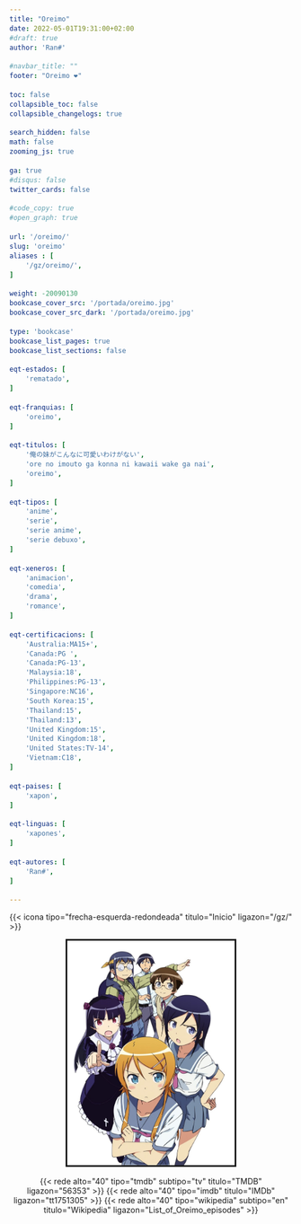 ```yaml
---
title: "Oreimo"
date: 2022-05-01T19:31:00+02:00
#draft: true
author: 'Ran#'

#navbar_title: ""
footer: "Oreimo ❤️"

toc: false
collapsible_toc: false
collapsible_changelogs: true

search_hidden: false
math: false
zooming_js: true

ga: true
#disqus: false
twitter_cards: false

#code_copy: true
#open_graph: true

url: '/oreimo/'
slug: 'oreimo'
aliases : [
    '/gz/oreimo/',
]

weight: -20090130
bookcase_cover_src: '/portada/oreimo.jpg'
bookcase_cover_src_dark: '/portada/oreimo.jpg'

type: 'bookcase'
bookcase_list_pages: true
bookcase_list_sections: false

eqt-estados: [
    'rematado',
]

eqt-franquias: [
    'oreimo',
]

eqt-titulos: [
    '俺の妹がこんなに可愛いわけがない',
    'ore no imouto ga konna ni kawaii wake ga nai',
    'oreimo',
]

eqt-tipos: [
    'anime',
    'serie',
    'serie anime',
    'serie debuxo',
]

eqt-xeneros: [
    'animacion',
    'comedia',
    'drama',
    'romance',
]

eqt-certificacions: [
    'Australia:MA15+',
    'Canada:PG ',
    'Canada:PG-13',
    'Malaysia:18',
    'Philippines:PG-13',
    'Singapore:NC16',
    'South Korea:15',
    'Thailand:15',
    'Thailand:13',
    'United Kingdom:15',
    'United Kingdom:18',
    'United States:TV-14',
    'Vietnam:C18',
]

eqt-paises: [
    'xapon',
]

eqt-linguas: [
    'xapones',
]

eqt-autores: [
    'Ran#',
]

---
```


{{< icona tipo="frecha-esquerda-redondeada" titulo="Inicio" ligazon="/gz/" >}}

<div style="text-align: center">
<img style="border: 3px solid currentColor" height=400 title="oreimo" alt="oreimo" src="/portada/oreimo.jpg">

{{< rede alto="40" tipo="tmdb" subtipo="tv" titulo="TMDB" ligazon="56353" >}}
{{< rede alto="40" tipo="imdb" titulo="IMDb" ligazon="tt1751305" >}}
{{< rede alto="40" tipo="wikipedia" subtipo="en" titulo="Wikipedia" ligazon="List_of_Oreimo_episodes" >}}
</div>
